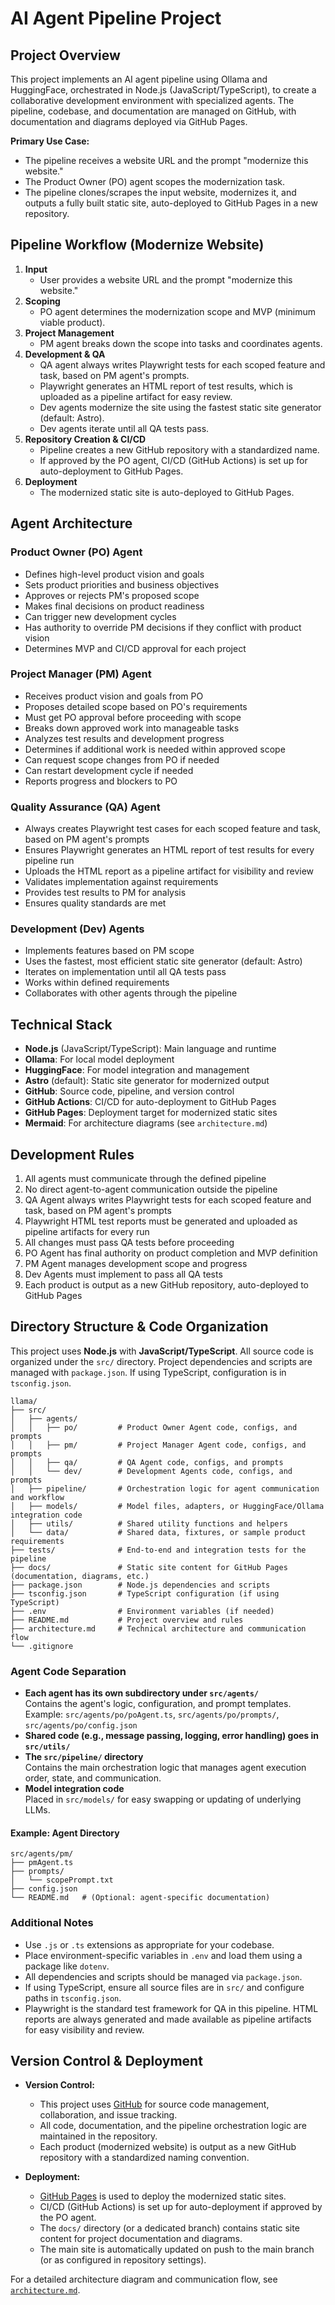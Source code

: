 # AI Agent Pipeline Project

## Project Overview

This project implements an AI agent pipeline using Ollama and HuggingFace, orchestrated in Node.js (JavaScript/TypeScript), to create a collaborative development environment with specialized agents. The pipeline, codebase, and documentation are managed on GitHub, with documentation and diagrams deployed via GitHub Pages.

**Primary Use Case:**

- The pipeline receives a website URL and the prompt "modernize this website."
- The Product Owner (PO) agent scopes the modernization task.
- The pipeline clones/scrapes the input website, modernizes it, and outputs a fully built static site, auto-deployed to GitHub Pages in a new repository.

## Pipeline Workflow (Modernize Website)

1. **Input**
   - User provides a website URL and the prompt "modernize this website."
2. **Scoping**
   - PO agent determines the modernization scope and MVP (minimum viable product).
3. **Project Management**
   - PM agent breaks down the scope into tasks and coordinates agents.
4. **Development & QA**
   - QA agent always writes Playwright tests for each scoped feature and task, based on PM agent's prompts.
   - Playwright generates an HTML report of test results, which is uploaded as a pipeline artifact for easy review.
   - Dev agents modernize the site using the fastest static site generator (default: Astro).
   - Dev agents iterate until all QA tests pass.
5. **Repository Creation & CI/CD**
   - Pipeline creates a new GitHub repository with a standardized name.
   - If approved by the PO agent, CI/CD (GitHub Actions) is set up for auto-deployment to GitHub Pages.
6. **Deployment**
   - The modernized static site is auto-deployed to GitHub Pages.

## Agent Architecture

### Product Owner (PO) Agent

- Defines high-level product vision and goals
- Sets product priorities and business objectives
- Approves or rejects PM's proposed scope
- Makes final decisions on product readiness
- Can trigger new development cycles
- Has authority to override PM decisions if they conflict with product vision
- Determines MVP and CI/CD approval for each project

### Project Manager (PM) Agent

- Receives product vision and goals from PO
- Proposes detailed scope based on PO's requirements
- Must get PO approval before proceeding with scope
- Breaks down approved work into manageable tasks
- Analyzes test results and development progress
- Determines if additional work is needed within approved scope
- Can request scope changes from PO if needed
- Can restart development cycle if needed
- Reports progress and blockers to PO

### Quality Assurance (QA) Agent

- Always creates Playwright test cases for each scoped feature and task, based on PM agent's prompts
- Ensures Playwright generates an HTML report of test results for every pipeline run
- Uploads the HTML report as a pipeline artifact for visibility and review
- Validates implementation against requirements
- Provides test results to PM for analysis
- Ensures quality standards are met

### Development (Dev) Agents

- Implements features based on PM scope
- Uses the fastest, most efficient static site generator (default: Astro)
- Iterates on implementation until all QA tests pass
- Works within defined requirements
- Collaborates with other agents through the pipeline

## Technical Stack

- **Node.js** (JavaScript/TypeScript): Main language and runtime
- **Ollama**: For local model deployment
- **HuggingFace**: For model integration and management
- **Astro** (default): Static site generator for modernized output
- **GitHub**: Source code, pipeline, and version control
- **GitHub Actions**: CI/CD for auto-deployment to GitHub Pages
- **GitHub Pages**: Deployment target for modernized static sites
- **Mermaid**: For architecture diagrams (see `architecture.md`)

## Development Rules

1. All agents must communicate through the defined pipeline
2. No direct agent-to-agent communication outside the pipeline
3. QA Agent always writes Playwright tests for each scoped feature and task, based on PM agent's prompts
4. Playwright HTML test reports must be generated and uploaded as pipeline artifacts for every run
5. All changes must pass QA tests before proceeding
6. PO Agent has final authority on product completion and MVP definition
7. PM Agent manages development scope and progress
8. Dev Agents must implement to pass all QA tests
9. Each product is output as a new GitHub repository, auto-deployed to GitHub Pages

## Directory Structure & Code Organization

This project uses **Node.js** with **JavaScript/TypeScript**. All source code is organized under the `src/` directory. Project dependencies and scripts are managed with `package.json`. If using TypeScript, configuration is in `tsconfig.json`.

```
llama/
├── src/
│   ├── agents/
│   │   ├── po/         # Product Owner Agent code, configs, and prompts
│   │   ├── pm/         # Project Manager Agent code, configs, and prompts
│   │   ├── qa/         # QA Agent code, configs, and prompts
│   │   └── dev/        # Development Agents code, configs, and prompts
│   ├── pipeline/       # Orchestration logic for agent communication and workflow
│   ├── models/         # Model files, adapters, or HuggingFace/Ollama integration code
│   ├── utils/          # Shared utility functions and helpers
│   └── data/           # Shared data, fixtures, or sample product requirements
├── tests/              # End-to-end and integration tests for the pipeline
├── docs/               # Static site content for GitHub Pages (documentation, diagrams, etc.)
├── package.json        # Node.js dependencies and scripts
├── tsconfig.json       # TypeScript configuration (if using TypeScript)
├── .env                # Environment variables (if needed)
├── README.md           # Project overview and rules
├── architecture.md     # Technical architecture and communication flow
└── .gitignore
```

### Agent Code Separation

- **Each agent has its own subdirectory under `src/agents/`**  
  Contains the agent's logic, configuration, and prompt templates.  
  Example: `src/agents/po/poAgent.ts`, `src/agents/po/prompts/`, `src/agents/po/config.json`
- **Shared code (e.g., message passing, logging, error handling) goes in `src/utils/`**
- **The `src/pipeline/` directory**  
  Contains the main orchestration logic that manages agent execution order, state, and communication.
- **Model integration code**  
  Placed in `src/models/` for easy swapping or updating of underlying LLMs.

#### Example: Agent Directory

```
src/agents/pm/
├── pmAgent.ts
├── prompts/
│   └── scopePrompt.txt
├── config.json
└── README.md   # (Optional: agent-specific documentation)
```

### Additional Notes

- Use `.js` or `.ts` extensions as appropriate for your codebase.
- Place environment-specific variables in `.env` and load them using a package like `dotenv`.
- All dependencies and scripts should be managed via `package.json`.
- If using TypeScript, ensure all source files are in `src/` and configure paths in `tsconfig.json`.
- Playwright is the standard test framework for QA in this pipeline. HTML reports are always generated and made available as pipeline artifacts for easy visibility and review.

## Version Control & Deployment

- **Version Control:**

  - This project uses [GitHub](https://github.com/) for source code management, collaboration, and issue tracking.
  - All code, documentation, and the pipeline orchestration logic are maintained in the repository.
  - Each product (modernized website) is output as a new GitHub repository with a standardized naming convention.

- **Deployment:**
  - [GitHub Pages](https://pages.github.com/) is used to deploy the modernized static sites.
  - CI/CD (GitHub Actions) is set up for auto-deployment if approved by the PO agent.
  - The `docs/` directory (or a dedicated branch) contains static site content for project documentation and diagrams.
  - The main site is automatically updated on push to the main branch (or as configured in repository settings).

For a detailed architecture diagram and communication flow, see [`architecture.md`](architecture.md).

